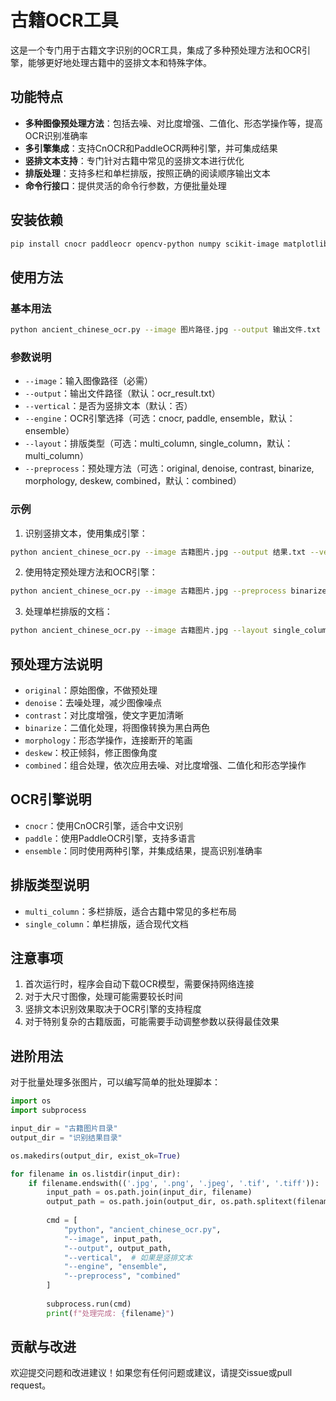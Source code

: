 # 古籍OCR工具

这是一个专门用于古籍文字识别的OCR工具，集成了多种预处理方法和OCR引擎，能够更好地处理古籍中的竖排文本和特殊字体。

## 功能特点

- **多种图像预处理方法**：包括去噪、对比度增强、二值化、形态学操作等，提高OCR识别准确率
- **多引擎集成**：支持CnOCR和PaddleOCR两种引擎，并可集成结果
- **竖排文本支持**：专门针对古籍中常见的竖排文本进行优化
- **排版处理**：支持多栏和单栏排版，按照正确的阅读顺序输出文本
- **命令行接口**：提供灵活的命令行参数，方便批量处理

## 安装依赖

```bash
pip install cnocr paddleocr opencv-python numpy scikit-image matplotlib
```

## 使用方法

### 基本用法

```bash
python ancient_chinese_ocr.py --image 图片路径.jpg --output 输出文件.txt
```

### 参数说明

- `--image`：输入图像路径（必需）
- `--output`：输出文件路径（默认：ocr_result.txt）
- `--vertical`：是否为竖排文本（默认：否）
- `--engine`：OCR引擎选择（可选：cnocr, paddle, ensemble，默认：ensemble）
- `--layout`：排版类型（可选：multi_column, single_column，默认：multi_column）
- `--preprocess`：预处理方法（可选：original, denoise, contrast, binarize, morphology, deskew, combined，默认：combined）

### 示例

1. 识别竖排文本，使用集成引擎：

```bash
python ancient_chinese_ocr.py --image 古籍图片.jpg --output 结果.txt --vertical
```

2. 使用特定预处理方法和OCR引擎：

```bash
python ancient_chinese_ocr.py --image 古籍图片.jpg --preprocess binarize --engine cnocr
```

3. 处理单栏排版的文档：

```bash
python ancient_chinese_ocr.py --image 古籍图片.jpg --layout single_column
```

## 预处理方法说明

- `original`：原始图像，不做预处理
- `denoise`：去噪处理，减少图像噪点
- `contrast`：对比度增强，使文字更加清晰
- `binarize`：二值化处理，将图像转换为黑白两色
- `morphology`：形态学操作，连接断开的笔画
- `deskew`：校正倾斜，修正图像角度
- `combined`：组合处理，依次应用去噪、对比度增强、二值化和形态学操作

## OCR引擎说明

- `cnocr`：使用CnOCR引擎，适合中文识别
- `paddle`：使用PaddleOCR引擎，支持多语言
- `ensemble`：同时使用两种引擎，并集成结果，提高识别准确率

## 排版类型说明

- `multi_column`：多栏排版，适合古籍中常见的多栏布局
- `single_column`：单栏排版，适合现代文档

## 注意事项

1. 首次运行时，程序会自动下载OCR模型，需要保持网络连接
2. 对于大尺寸图像，处理可能需要较长时间
3. 竖排文本识别效果取决于OCR引擎的支持程度
4. 对于特别复杂的古籍版面，可能需要手动调整参数以获得最佳效果

## 进阶用法

对于批量处理多张图片，可以编写简单的批处理脚本：

```python
import os
import subprocess

input_dir = "古籍图片目录"
output_dir = "识别结果目录"

os.makedirs(output_dir, exist_ok=True)

for filename in os.listdir(input_dir):
    if filename.endswith(('.jpg', '.png', '.jpeg', '.tif', '.tiff')):
        input_path = os.path.join(input_dir, filename)
        output_path = os.path.join(output_dir, os.path.splitext(filename)[0] + ".txt")
        
        cmd = [
            "python", "ancient_chinese_ocr.py",
            "--image", input_path,
            "--output", output_path,
            "--vertical",  # 如果是竖排文本
            "--engine", "ensemble",
            "--preprocess", "combined"
        ]
        
        subprocess.run(cmd)
        print(f"处理完成: {filename}")
```

## 贡献与改进

欢迎提交问题和改进建议！如果您有任何问题或建议，请提交issue或pull request。
